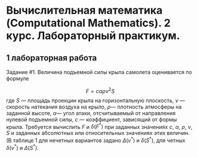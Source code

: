 # Вычислительная математика (Computational Mathematics). 2 курс. Лабораторный практикум.

## 1 лабораторная работа

Задание #1. Величина подъемной силы крыла самолета оценивается по формуле
 
$$ F =  с\alpha\rho v^2 S $$
где $S$ — площадь проекции крыла на горизонтальную плоскость,  $v$ — скорость натекания воздуха на крыло, $\rho$— плотность атмосферы на заданной высоте, $\alpha$— угол атаки, отсчитываемый от направления нулевой подъемной силы, $c$ — коэффициент, зависящий от формы крыла. Требуется вычислить $F$ и $\delta(F^*)$ при заданных значениях $c$, $\alpha$, $\rho$, $v$, $S$ и заданных абсолютных или относительных значениях этих величин. (В таблице 1 для нечетных вариантов задано $\Delta(v^*)$ и $\delta(S^*)$, для четных $\delta(v^*)$ и $\Delta(S^*)$.
